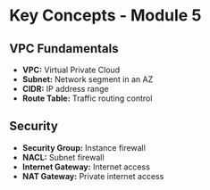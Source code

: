 # Key Concepts - Module 5

## VPC Fundamentals
- **VPC:** Virtual Private Cloud
- **Subnet:** Network segment in an AZ
- **CIDR:** IP address range
- **Route Table:** Traffic routing control

## Security
- **Security Group:** Instance firewall
- **NACL:** Subnet firewall
- **Internet Gateway:** Internet access
- **NAT Gateway:** Private internet access

